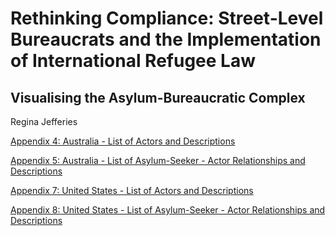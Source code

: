 <html>
<body>
<h1>Rethinking Compliance: Street-Level Bureaucrats and the Implementation of International Refugee Law</h1>
<h2>Visualising the Asylum-Bureaucratic Complex</h2>
<p>Regina Jefferies</p>
<p><a href="https://reginajefferies.github.io/Appendix_4_Australia_Alter_Descriptions.pdf">Appendix 4: Australia - List of Actors and Descriptions</a></p>
<p><a href="https://reginajefferies.github.io/Appendix_5_Australia_Ego-Alter_Links_Descriptions.pdf">Appendix 5: Australia - List of Asylum-Seeker - Actor Relationships and Descriptions</a></p>
<p><a href="https://reginajefferies.github.io/Appendix_7_US_Alter_Descriptions.pdf">Appendix 7: United States - List of Actors and Descriptions</a></p>
<p><a href="https://reginajefferies.github.io/Appendix_8_US_Ego-Alter_Links_Descriptions.pdf">Appendix 8: United States - List of Asylum-Seeker - Actor Relationships and Descriptions</a></p>
</body>
</html>
